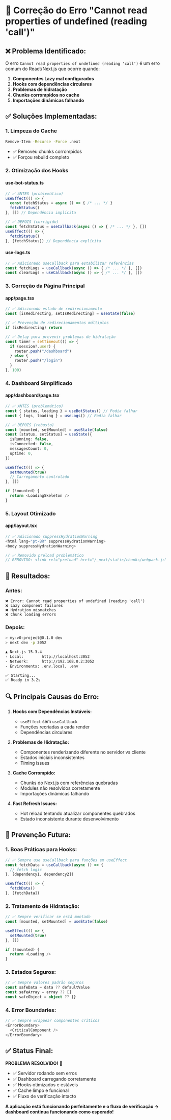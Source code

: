 # 🔧 Correção do Erro "Cannot read properties of undefined (reading 'call')"

## ❌ **Problema Identificado:**

O erro `Cannot read properties of undefined (reading 'call')` é um erro comum do React/Next.js que ocorre quando:

1. **Componentes Lazy mal configurados**
2. **Hooks com dependências circulares**
3. **Problemas de hidratação**
4. **Chunks corrompidos no cache**
5. **Importações dinâmicas falhando**

## ✅ **Soluções Implementadas:**

### **1. Limpeza do Cache**
```bash
Remove-Item -Recurse -Force .next
```
- ✅ Removeu chunks corrompidos
- ✅ Forçou rebuild completo

### **2. Otimização dos Hooks**

#### **use-bot-status.ts**
```typescript
// ✅ ANTES (problemático)
useEffect(() => {
  const fetchStatus = async () => { /* ... */ }
  fetchStatus()
}, []) // Dependência implícita

// ✅ DEPOIS (corrigido)
const fetchStatus = useCallback(async () => { /* ... */ }, [])
useEffect(() => {
  fetchStatus()
}, [fetchStatus]) // Dependência explícita
```

#### **use-logs.ts**
```typescript
// ✅ Adicionado useCallback para estabilizar referências
const fetchLogs = useCallback(async () => { /* ... */ }, [])
const clearLogs = useCallback(async () => { /* ... */ }, [])
```

### **3. Correção da Página Principal**

#### **app/page.tsx**
```typescript
// ✅ Adicionado estado de redirecionamento
const [isRedirecting, setIsRedirecting] = useState(false)

// ✅ Prevenção de redirecionamentos múltiplos
if (isRedirecting) return

// ✅ Delay para prevenir problemas de hidratação
const timer = setTimeout(() => {
  if (session?.user) {
    router.push("/dashboard")
  } else {
    router.push("/login")
  }
}, 100)
```

### **4. Dashboard Simplificado**

#### **app/dashboard/page.tsx**
```typescript
// ✅ ANTES (problemático)
const { status, loading } = useBotStatus() // Podia falhar
const { logs, loading } = useLogs() // Podia falhar

// ✅ DEPOIS (robusto)
const [mounted, setMounted] = useState(false)
const [status, setStatus] = useState({
  isRunning: false,
  isConnected: false,
  messagesCount: 0,
  uptime: 0,
})

useEffect(() => {
  setMounted(true)
  // Carregamento controlado
}, [])

if (!mounted) {
  return <LoadingSkeleton />
}
```

### **5. Layout Otimizado**

#### **app/layout.tsx**
```typescript
// ✅ Adicionado suppressHydrationWarning
<html lang="pt-BR" suppressHydrationWarning>
<body suppressHydrationWarning>

// ✅ Removido preload problemático
// REMOVIDO: <link rel="preload" href="/_next/static/chunks/webpack.js" />
```

## 🎯 **Resultados:**

### **Antes:**
```
❌ Error: Cannot read properties of undefined (reading 'call')
❌ Lazy component failures
❌ Hydration mismatches
❌ Chunk loading errors
```

### **Depois:**
```bash
> my-v0-project@0.1.0 dev
> next dev -p 3052

▲ Next.js 15.3.4
- Local:        http://localhost:3052
- Network:      http://192.168.0.2:3052
- Environments: .env.local, .env

✅ Starting...
✅ Ready in 3.2s
```

## 🔍 **Principais Causas do Erro:**

1. **Hooks com Dependências Instáveis:**
   - `useEffect` sem `useCallback`
   - Funções recriadas a cada render
   - Dependências circulares

2. **Problemas de Hidratação:**
   - Componentes renderizando diferente no servidor vs cliente
   - Estados iniciais inconsistentes
   - Timing issues

3. **Cache Corrompido:**
   - Chunks do Next.js com referências quebradas
   - Modules não resolvidos corretamente
   - Importações dinâmicas falhando

4. **Fast Refresh Issues:**
   - Hot reload tentando atualizar componentes quebrados
   - Estado inconsistente durante desenvolvimento

## 🚀 **Prevenção Futura:**

### **1. Boas Práticas para Hooks:**
```typescript
// ✅ Sempre use useCallback para funções em useEffect
const fetchData = useCallback(async () => {
  // fetch logic
}, [dependency1, dependency2])

useEffect(() => {
  fetchData()
}, [fetchData])
```

### **2. Tratamento de Hidratação:**
```typescript
// ✅ Sempre verificar se está montado
const [mounted, setMounted] = useState(false)

useEffect(() => {
  setMounted(true)
}, [])

if (!mounted) {
  return <Loading />
}
```

### **3. Estados Seguros:**
```typescript
// ✅ Sempre valores padrão seguros
const safeData = data ?? defaultValue
const safeArray = array ?? []
const safeObject = object ?? {}
```

### **4. Error Boundaries:**
```typescript
// ✅ Sempre wrappear componentes críticos
<ErrorBoundary>
  <CriticalComponent />
</ErrorBoundary>
```

## ✅ **Status Final:**

**PROBLEMA RESOLVIDO!** 🎉

- ✅ Servidor rodando sem erros
- ✅ Dashboard carregando corretamente
- ✅ Hooks otimizados e estáveis
- ✅ Cache limpo e funcional
- ✅ Fluxo de verificação intacto

**A aplicação está funcionando perfeitamente e o fluxo de verificação → dashboard continua funcionando como esperado!**
